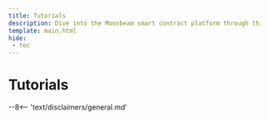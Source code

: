 ```yaml
---
title: Tutorials
description: Dive into the Moonbeam smart contract platform through this compiled list of step-by-step tutorials on a variety of subjects.
template: main.html
hide: 
 - toc
---
```


<h1 class='subsection-title'>Tutorials</h1>
<div class='subsection-wrapper'></div>
<div class='disclaimer'>
--8<-- 'text/disclaimers/general.md'
</div>